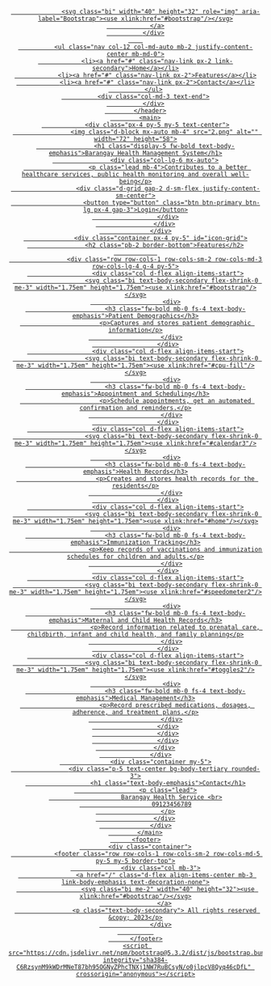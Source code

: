 <!DOCTYPE html>
<html lang="en">
<head>
    <meta charset="UTF-8">
    <meta name="viewport" content="width=device-width, initial-scale=1.0">
    <title>BHRMS</title>
    <link href="https://cdn.jsdelivr.net/npm/bootstrap@5.3.2/dist/css/bootstrap.min.css" 
    rel="stylesheet" 
    integrity="sha384-T3c6CoIi6uLrA9TneNEoa7RxnatzjcDSCmG1MXxSR1GAsXEV/Dwwykc2MPK8M2HN" 
    crossorigin="anonymous">
    <link rel="shortcut icon" href="384543871_724787162797310_8734564214874848058_n-removebg-preview.png" type="image/x-icon">

</head>
<body>
    <header>
        <div class="container">
            <header class="d-flex flex-wrap align-items-center justify-content-center justify-content-md-between py-3 mb-4 border-bottom">
              <div class="col-md-3 mb-2 mb-md-0">
                <a href="/" class="d-inline-flex link-body-emphasis text-decoration-none">
                    
                  <svg class="bi" width="40" height="32" role="img" aria-label="Bootstrap"><use xlink:href="#bootstrap"/></svg>
                </a>
              </div>
        
              <ul class="nav col-12 col-md-auto mb-2 justify-content-center mb-md-0">
                <li><a href="#" class="nav-link px-2 link-secondary">Home</a></li>
                <li><a href="#" class="nav-link px-2">Features</a></li>
                <li><a href="#" class="nav-link px-2">Contact</a></li>
              </ul>
              <div class="col-md-3 text-end">
              </div>
            </header>
            <main>
                <div class="px-4 py-5 my-5 text-center">
                    <img class="d-block mx-auto mb-4" src="2.png" alt="" width="72" height="58">
                    <h1 class="display-5 fw-bold text-body-emphasis">Barangay Health Management System</h1>
                    <div class="col-lg-6 mx-auto">
                      <p class="lead mb-4">Contributes to a better healthcare services, public health monitoring and overall well-being</p>
                      <div class="d-grid gap-2 d-sm-flex justify-content-sm-center">
                        <button type="button" class="btn btn-primary btn-lg px-4 gap-3">Login</button>
                      </div>
                    </div>
                  </div>
                  <div class="container px-4 py-5" id="icon-grid">
                    <h2 class="pb-2 border-bottom">Features</h2>
                
                    <div class="row row-cols-1 row-cols-sm-2 row-cols-md-3 row-cols-lg-4 g-4 py-5">
                      <div class="col d-flex align-items-start">
                        <svg class="bi text-body-secondary flex-shrink-0 me-3" width="1.75em" height="1.75em"><use xlink:href="#bootstrap"/></svg>
                        <div>
                          <h3 class="fw-bold mb-0 fs-4 text-body-emphasis">Patient Demographics</h3>
                          <p>Captures and stores patient demographic information</p>
                        </div>
                      </div>
                      <div class="col d-flex align-items-start">
                        <svg class="bi text-body-secondary flex-shrink-0 me-3" width="1.75em" height="1.75em"><use xlink:href="#cpu-fill"/></svg>
                        <div>
                          <h3 class="fw-bold mb-0 fs-4 text-body-emphasis">Appointment and Scheduling</h3>
                          <p>Schedule appointments, get an automated confirmation and reminders.</p>
                        </div>
                      </div>
                      <div class="col d-flex align-items-start">
                        <svg class="bi text-body-secondary flex-shrink-0 me-3" width="1.75em" height="1.75em"><use xlink:href="#calendar3"/></svg>
                        <div>
                          <h3 class="fw-bold mb-0 fs-4 text-body-emphasis">Health Records</h3>
                          <p>Creates and stores health records for the residents</p>
                        </div>
                      </div>
                      <div class="col d-flex align-items-start">
                        <svg class="bi text-body-secondary flex-shrink-0 me-3" width="1.75em" height="1.75em"><use xlink:href="#home"/></svg>
                        <div>
                          <h3 class="fw-bold mb-0 fs-4 text-body-emphasis">Immunization Tracking</h3>
                          <p>Keep records of vaccinations and immunization schedules for children and adults.</p>
                        </div>
                      </div>
                      <div class="col d-flex align-items-start">
                        <svg class="bi text-body-secondary flex-shrink-0 me-3" width="1.75em" height="1.75em"><use xlink:href="#speedometer2"/></svg>
                        <div>
                          <h3 class="fw-bold mb-0 fs-4 text-body-emphasis">Maternal and Child Health Records</h3>
                          <p>Record information related to prenatal care, childbirth, infant and child health, and family planning</p>
                        </div>
                      </div>
                      <div class="col d-flex align-items-start">
                        <svg class="bi text-body-secondary flex-shrink-0 me-3" width="1.75em" height="1.75em"><use xlink:href="#toggles2"/></svg>
                        <div>
                          <h3 class="fw-bold mb-0 fs-4 text-body-emphasis">Medical Management</h3>
                          <p>Record prescribed medications, dosages, adherence, and treatment plans.</p>
                        </div>
                      </div>
                      </div>
                      </div>
                    </div>
                  </div>
                  <div class="container my-5">
                    <div class="p-5 text-center bg-body-tertiary rounded-3">
                      <h1 class="text-body-emphasis">Contact</h1>
                      <p class="lead">
                        Barangay Health Service <br>
                        09123456789
                      </p>
                    </div>
                  </div>
            </main>
          <footer>
            <div class="container">
                <footer class="row row-cols-1 row-cols-sm-2 row-cols-md-5 py-5 my-5 border-top">
                  <div class="col mb-3">
                    <a href="/" class="d-flex align-items-center mb-3 link-body-emphasis text-decoration-none">
                      <svg class="bi me-2" width="40" height="32"><use xlink:href="#bootstrap"/></svg>
                    </a>
                    <p class="text-body-secondary"> All rights reserved &copy; 2023</p>
                  </div>
              
          </footer>
    <script src="https://cdn.jsdelivr.net/npm/bootstrap@5.3.2/dist/js/bootstrap.bundle.min.js" 
    integrity="sha384-C6RzsynM9kWDrMNeT87bh95OGNyZPhcTNXj1NW7RuBCsyN/o0jlpcV8Qyq46cDfL" 
    crossorigin="anonymous"></script>
<!-- Code injected by live-server -->
<script>
	// <![CDATA[  <-- For SVG support
	if ('WebSocket' in window) {
		(function () {
			function refreshCSS() {
				var sheets = [].slice.call(document.getElementsByTagName("link"));
				var head = document.getElementsByTagName("head")[0];
				for (var i = 0; i < sheets.length; ++i) {
					var elem = sheets[i];
					var parent = elem.parentElement || head;
					parent.removeChild(elem);
					var rel = elem.rel;
					if (elem.href && typeof rel != "string" || rel.length == 0 || rel.toLowerCase() == "stylesheet") {
						var url = elem.href.replace(/(&|\?)_cacheOverride=\d+/, '');
						elem.href = url + (url.indexOf('?') >= 0 ? '&' : '?') + '_cacheOverride=' + (new Date().valueOf());
					}
					parent.appendChild(elem);
				}
			}
			var protocol = window.location.protocol === 'http:' ? 'ws://' : 'wss://';
			var address = protocol + window.location.host + window.location.pathname + '/ws';
			var socket = new WebSocket(address);
			socket.onmessage = function (msg) {
				if (msg.data == 'reload') window.location.reload();
				else if (msg.data == 'refreshcss') refreshCSS();
			};
			if (sessionStorage && !sessionStorage.getItem('IsThisFirstTime_Log_From_LiveServer')) {
				console.log('Live reload enabled.');
				sessionStorage.setItem('IsThisFirstTime_Log_From_LiveServer', true);
			}
		})();
	}
	else {
		console.error('Upgrade your browser. This Browser is NOT supported WebSocket for Live-Reloading.');
	}
	// ]]>
</script>
</body>
</html>
